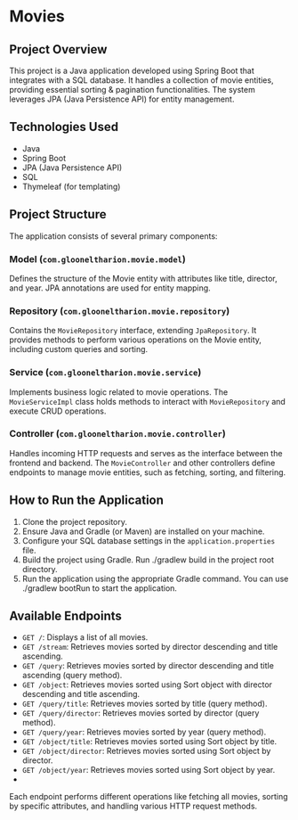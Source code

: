 # Movies

## Project Overview

This project is a Java application developed using Spring Boot that integrates with a SQL database. It handles a collection of movie entities, providing essential sorting & pagination functionalities. The system leverages JPA (Java Persistence API) for entity management.

## Technologies Used

- Java
- Spring Boot
- JPA (Java Persistence API)
- SQL
- Thymeleaf (for templating)

## Project Structure

The application consists of several primary components:

### Model (`com.glooneltharion.movie.model`)

Defines the structure of the Movie entity with attributes like title, director, and year. JPA annotations are used for entity mapping.

### Repository (`com.glooneltharion.movie.repository`)

Contains the `MovieRepository` interface, extending `JpaRepository`. It provides methods to perform various operations on the Movie entity, including custom queries and sorting.

### Service (`com.glooneltharion.movie.service`)

Implements business logic related to movie operations. The `MovieServiceImpl` class holds methods to interact with `MovieRepository` and execute CRUD operations.

### Controller (`com.glooneltharion.movie.controller`)

Handles incoming HTTP requests and serves as the interface between the frontend and backend. The `MovieController` and other controllers define endpoints to manage movie entities, such as fetching, sorting, and filtering.

## How to Run the Application

1. Clone the project repository.
2. Ensure Java and Gradle (or Maven) are installed on your machine.
3. Configure your SQL database settings in the `application.properties` file.
4. Build the project using Gradle. Run ./gradlew build in the project root directory.
5. Run the application using the appropriate Gradle command. You can use ./gradlew bootRun to start the application.

## Available Endpoints

- `GET /`: Displays a list of all movies.
- `GET /stream`: Retrieves movies sorted by director descending and title ascending.
- `GET /query`: Retrieves movies sorted by director descending and title ascending (query method).
- `GET /object`: Retrieves movies sorted using Sort object with director descending and title ascending.
- `GET /query/title`: Retrieves movies sorted by title (query method).
- `GET /query/director`: Retrieves movies sorted by director (query method).
- `GET /query/year`: Retrieves movies sorted by year (query method).
- `GET /object/title`: Retrieves movies sorted using Sort object by title.
- `GET /object/director`: Retrieves movies sorted using Sort object by director.
- `GET /object/year`: Retrieves movies sorted using Sort object by year.
- 
Each endpoint performs different operations like fetching all movies, sorting by specific attributes, and handling various HTTP request methods.

